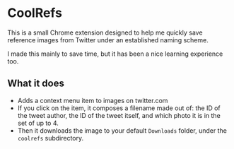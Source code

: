# CoolRefs

This is a small Chrome extension designed to help me quickly save reference images from Twitter under an established naming scheme.

I made this mainly to save time, but it has been a nice learning experience too.

## What it does

* Adds a context menu item to images on twitter.com
* If you click on the item, it composes a filename made out of: the ID of the tweet author, the ID of the tweet itself, and which photo it is in the set of up to 4.
* Then it downloads the image to your default `Downloads` folder, under the `coolrefs` subdirectory.